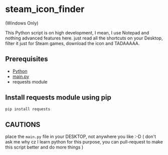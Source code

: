 # steam_icon_finder
(Windows Only)

This Python script is on high development, I mean, I use Notepad and nothing advanced features here.
just read all the shortcuts on your Desktop, filter it just for Steam games, download the icon and TADAAAAA.

## Prerequisites
- [Python](https://www.python.org/downloads/)
- [main.py](https://raw.githubusercontent.com/amrikasir/steam_icon_finder/main/main.py)
- requests module

## Install requests module using pip
```bash
pip install requests
```

## CAUTIONS
place the ```main.py``` file in your DESKTOP, not anywhere you like :-D ( don't ask me why cz I learn python for this purpose, you can pull-request to make this script better and do more things )
